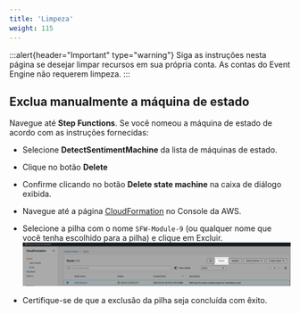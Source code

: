 ```yaml
---
title: 'Limpeza'
weight: 115
---
```


:::alert{header="Important" type="warning"}
Siga as instruções nesta página se desejar limpar recursos em sua própria conta. As contas do Event Engine não requerem limpeza.
:::

## Exclua manualmente a máquina de estado

Navegue até **Step Functions**. 
Se você nomeou a máquina de estado de acordo com as instruções fornecidas:

- Selecione **DetectSentimentMachine** da lista de máquinas de estado.
- Clique no botão **Delete**
- Confirme clicando no botão **Delete state machine** na caixa de diálogo exibida.

- Navegue até a página [CloudFormation](https://console.aws.amazon.com/cloudformation/home) no Console da AWS.
- Selecione a pilha com o nome `SFW-Module-9` (ou qualquer nome que você tenha escolhido para a pilha) e clique em Excluir.
  ![CloudFormation delete](/static/img/setup/setup-cloudformation-delete.png)
- Certifique-se de que a exclusão da pilha seja concluída com êxito.
